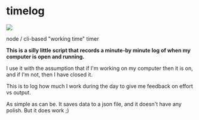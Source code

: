 # timelog

![](https://forthebadge.com/images/featured/featured-fuck-it-ship-it.svg) 

node / cli-based "working time" timer


**This is a silly little script that records a minute-by minute log of when my computer is open and running.**

I use it with the assumption that if I'm working on my computer then it is on, and if I'm not, then I have closed it.

This is to log how much I work during the day to give me feedback on effort vs output.

As simple as can be. It saves data to a json file, and it doesn't have any polish. But it does work ;)
